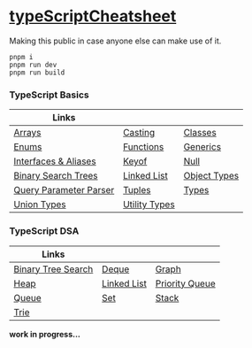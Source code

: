 # [typeScriptCheatsheet](https://tscheatsheet.madr.io)

Making this public in case anyone else can make use of it.

```
pnpm i
pnpm run dev
pnpm run build
```

### TypeScript Basics

| Links                                                                                     |                                                                        |                                                                      |
| ----------------------------------------------------------------------------------------- | ---------------------------------------------------------------------- | -------------------------------------------------------------------- |
| [Arrays](https://tscheatsheet.madr.io/typescript/arrays)                                  | [Casting](https://tscheatsheet.madr.io/typescript/casting)             | [Classes](https://tscheatsheet.madr.io/typescript/classes)           |
| [Enums](https://tscheatsheet.madr.io/typescript/enums)                                    | [Functions](https://tscheatsheet.madr.io/typescript/functions)         | [Generics](https://tscheatsheet.madr.io/typescript/generics)         |
| [Interfaces & Aliases](https://tscheatsheet.madr.io/typescript/interfaces_and_aliases)    | [Keyof](https://tscheatsheet.madr.io/typescript/keyof)                 | [Null](https://tscheatsheet.madr.io/typescript/null_and_undefined)   |
| [Binary Search Trees](https://tscheatsheet.madr.io/typescript/binary_search_tree/)        | [Linked List](https://tscheatsheet.madr.io/typescript/linked_list/)    | [Object Types](https://tscheatsheet.madr.io/typescript/object_types) |
| [Query Parameter Parser](https://tscheatsheet.madr.io/typescript/query_parameter_parser/) | [Tuples](https://tscheatsheet.madr.io/typescript/tuples)               | [Types](https://tscheatsheet.madr.io/typescript/types)               |
| [Union Types](https://tscheatsheet.madr.io/typescript/union_types)                        | [Utility Types](https://tscheatsheet.madr.io/typescript/utility_types) |

### TypeScript DSA

| Links                                                                            |                                                                    |                                                                          |
| -------------------------------------------------------------------------------- | ------------------------------------------------------------------ | ------------------------------------------------------------------------ |
| [Binary Tree Search](https://tscheatsheet.madr.io/typescript/binary_tree_search) | [Deque](https://tscheatsheet.madr.io/typescript/deque)             | [Graph](https://tscheatsheet.madr.io/typescript/graph)                   |
| [Heap](https://tscheatsheet.madr.io/typescript/heap)                             | [Linked List](https://tscheatsheet.madr.io/typescript/linked_list) | [Priority Queue](https://tscheatsheet.madr.io/typescript/priority_queue) |
| [Queue](https://tscheatsheet.madr.io/typescript/queue)                           | [Set](https://tscheatsheet.madr.io/typescript/set)                 | [Stack](https://tscheatsheet.madr.io/typescript/stack)                   |
| [Trie](https://tscheatsheet.madr.io/typescript/trie)                             |                                                                    |                                                                          |

**work in progress...**
